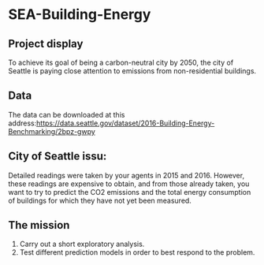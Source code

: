 # SEA-Building-Energy

## Project display
To achieve its goal of being a carbon-neutral city by 2050, the city of Seattle is paying close attention to emissions from non-residential buildings.

## Data
The data can be downloaded at this address:https://data.seattle.gov/dataset/2016-Building-Energy-Benchmarking/2bpz-gwpy

## City of Seattle issu:
Detailed readings were taken by your agents in 2015 and 2016. However, these readings are expensive to obtain, and from those already taken, you want to try to predict the CO2 emissions and the total energy consumption of buildings for which they have not yet been measured.

## The mission
1. Carry out a short exploratory analysis.
2. Test different prediction models in order to best respond to the problem.
